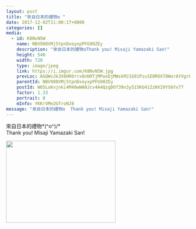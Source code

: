 ```yaml
---
layout: post
title: "來自日本的禮物o " 
date: 2017-12-02T11:00:17+0000 
categories: [] 
media:
  - id: K8NvN5W
    name: NBV908VMj5tpnDxoyxpPFG90ZEy
    description: "來自日本的禮物oThank you! Misaji Yamazaki San!"   
    height: 540
    width: 720
    type: image/jpeg
    link: https://i.imgur.com/K8NvN5W.jpg
    prevLoc: AGQWvJk3X8HROrrx0nN9TjMPwxDjMWskMJ1G91Pzu1E0ROX78WurAYVgrBrMiLXOkXz34BuDZk6YznqETyXWWWwoDGi8rmGy9NpBI6K1nGOVMZUXJZJDkvD9SqnG5WVkBRu3YrlGO6nlFxKD7EnWpQU8QDDn0yyNt1xB01jEOPINPP6kv97wFvYKDBBr1Mh785xG1PkjiBQNA2JYKZcDxoxpLrMKf8z9gkJB2gFwVqVLxDzYTG7lOBZQ06S5OBZ458Ewcvn
    parentId: NBV908VMj5tpnDxoyxpPFG90ZEy
    postId: W05LoKvjnki4M40wWANJcv4A4QzgDOf39n3y515KU41ZzNV29YS6Yx77
    factor: 1.33
    portrait: 0
    mInfo: YKKrVMe2GfroNJ8
message: "來自日本的禮物o  Thank you! Misaji Yamazaki San!"
---
```


來自日本的禮物*\(^o^)/*  
Thank you! Misaji Yamazaki San!


[//]: #media:  
<a href="https://i.imgur.com/K8NvN5W.jpg"><img src="https://i.imgur.com/K8NvN5W.jpg" height="225" width="300" /></a> 
 
